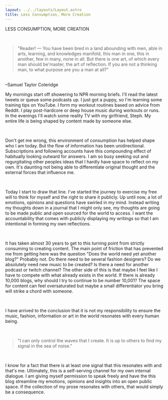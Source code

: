 ```yaml
---
layout: ../../layouts/Layout.astro
title: Less Consumption, More Creation
---
```

LESS CONSUMPTION, MORE CREATION

<br>

> "Reader! — You have been bred in a land abounding with men, able in arts, learning, and knowledges manifold, this man in one, this in another, few in many, none in all. But there is one art, of which every man should be'master, the art of reflection. If you are not a thinking man, to what purpose are you a man at all?"
<br>
–Samuel Taylor Coleridge

<br>

My mornings start off showering to NPR morning briefs. I'll read the latest tweets or queue some podcasts up. I just got a puppy, so I'm learning some training tips on YouTube. I form my workout routines based on advice from Reddit. I play post-hardcore or deep house music during workouts or runs. In the evenings I'll watch some reality TV with my girlfriend, Steph. My entire life is being shaped by content made by someone else.

<br>

Don't get me wrong, this environment of consumption has helped shape who I am today. But the flow of information has been unidirectional. Subscriptions and following accounts have this compounding effect of habitually looking outward for answers. I am so busy seeking out and regurgitating other peoples ideas that I hardly have space to reflect on my own. It's daunting not being able to differentiate original thought and the external forces that influence me.

<br>

Today I start to draw that line. I've started the journey to exercise my free will to think for myself and the right to share it publicly. Up until now, a lot of emotions, opinions and questions have swirled in my mind. Instead writing my thoughts down in a journal that I might only see, my thoughts are going to be made public and open sourced for the world to access. I want the accountability that comes with publicly displaying my writings so that I am intentional in forming my own reflections.

<br>

It has taken almost 30 years to get to this turning point from strictly consuming to creating content. The main point of friction that has prevented me from getting here was the question "Does the world need yet another blog?" Probably not. Do there need to be several fashion designers? Do we absolutely need new music to be created? Is there a need for another podcast or twitch channel? The other side of this is that maybe I feel like I have to compete with what already exists in the world. If there is already 10,000 blogs, why should I try to continue to be number 10,001? The space for content can feel oversaturated but maybe a small differentiator you bring will strike a chord with someone.

<br>

I have arrived to the conclusion that it is not my responsibility to ensure the music, fashion, information or art in the world resonates with every human being.

<br>

> "I can only control the waves that I create. It is up to others to find my signal in the sea of noise."

<br>

I know for a fact that there is at least one signal that this resonates with and that's me. Ultimately, this is a self-serving channel for my own internal dialogue. I am giving myself permission to speak freely and have the this blog streamline my emotions, opinions and insights into an open public space. If the collection of my prose resonates with others, that would simply be a consequence.
